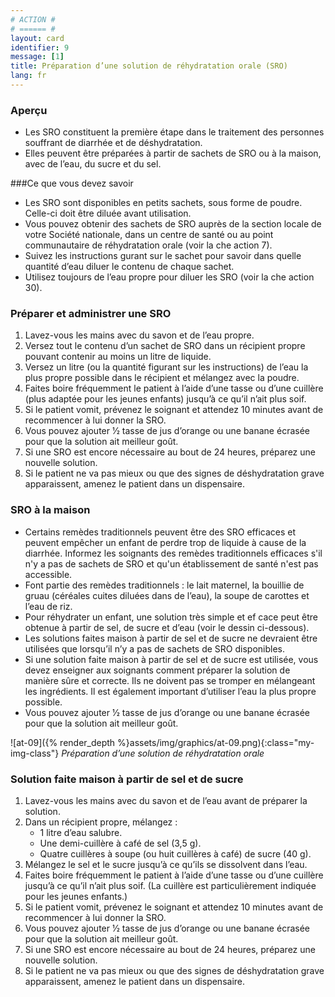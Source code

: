 ```yaml
---
# ACTION #
# ====== #
layout: card
identifier: 9
message: [1]
title: Préparation d’une solution de réhydratation orale (SRO)
lang: fr
---
```


### Aperçu
- Les SRO constituent la première étape dans le traitement des personnes souffrant de diarrhée et de déshydratation.
- Elles peuvent être préparées à partir de sachets de SRO ou à la maison, avec de l’eau, du sucre et du sel.

###Ce que vous devez savoir

- Les SRO sont disponibles en petits sachets, sous forme de poudre. Celle-ci doit être diluée avant utilisation.
- Vous pouvez obtenir des sachets de SRO auprès de la section locale de votre Société nationale, dans un centre de santé ou au point communautaire de réhydratation orale (voir la  che action 7<a class="crosslink" href="{% render_depth %}{% render_link action|7 %}"><i class="fas fa-external-link-alt" aria-hidden="true"></i></a>).
- Suivez les instructions  gurant sur le sachet pour savoir dans quelle quantité d’eau diluer le contenu de chaque sachet.
- Utilisez toujours de l’eau propre pour diluer les SRO (voir la  che action 30<a class="crosslink" href="{% render_depth %}{% render_link action|30 %}"><i class="fas fa-external-link-alt" aria-hidden="true"></i></a>).

### Préparer et administrer une SRO

1. Lavez-vous les mains avec du savon et de l’eau propre.
2. Versez tout le contenu d’un sachet de SRO dans un récipient propre pouvant contenir au moins un litre de liquide.
3. Versez un litre (ou la quantité figurant sur les instructions) de l’eau la plus propre possible dans le récipient et mélangez avec la poudre.
4. Faites boire fréquemment le patient à l’aide d’une tasse ou d’une cuillère (plus adaptée pour les jeunes enfants) jusqu’à ce qu’il n’ait plus soif.
5. Si le patient vomit, prévenez le soignant et attendez 10 minutes avant de recommencer à lui donner la SRO.
6. Vous pouvez ajouter 1⁄2 tasse de jus d’orange ou une banane écrasée pour que la solution ait meilleur goût.
7. Si une SRO est encore nécessaire au bout de 24 heures, préparez une nouvelle solution.
8. Si le patient ne va pas mieux ou que des signes de déshydratation grave apparaissent, amenez le patient dans un dispensaire.

### SRO à la maison

- Certains remèdes traditionnels peuvent être des SRO efficaces et peuvent empêcher un enfant de perdre trop de liquide à cause de la diarrhée. Informez les soignants des remèdes traditionnels efficaces s'il n'y a pas de sachets de SRO et qu'un établissement de santé n'est pas accessible.
- Font partie des remèdes traditionnels : le lait maternel, la bouillie de gruau (céréales cuites diluées dans de l’eau), la soupe de carottes et l’eau de riz.
- Pour réhydrater un enfant, une solution très simple et ef cace peut être obtenue à partir de sel, de sucre et d’eau (voir le dessin ci-dessous).
- Les solutions faites maison à partir de sel et de sucre ne devraient être utilisées que lorsqu’il n’y a pas de sachets de SRO disponibles.
- Si une solution faite maison à partir de sel et de sucre est utilisée, vous devez enseigner aux soignants comment préparer la solution de manière sûre et correcte. Ils ne doivent pas se tromper en mélangeant les ingrédients. Il est également important d’utiliser l’eau la plus propre possible.
- Vous pouvez ajouter 1⁄2 tasse de jus d’orange ou une banane écrasée pour que la solution ait meilleur goût.

![at-09]({% render_depth %}assets/img/graphics/at-09.png){:class="my-img-class"}
*Préparation d’une solution de réhydratation orale*

### Solution faite maison à partir de sel et de sucre

1. Lavez-vous les mains avec du savon et de l’eau avant de préparer la solution.
2. Dans un récipient propre, mélangez :
    - 1 litre d’eau salubre.
    - Une demi-cuillère à café de sel (3,5 g).
    - Quatre cuillères à soupe (ou huit cuillères à café) de sucre (40 g).
3. Mélangez le sel et le sucre jusqu’à ce qu’ils se dissolvent dans l’eau.
4. Faites boire fréquemment le patient à l’aide d’une tasse ou d’une cuillère jusqu’à ce qu’il n’ait plus soif. (La cuillère est particulièrement indiquée pour les jeunes enfants.)
5. Si le patient vomit, prévenez le soignant et attendez 10 minutes avant de recommencer à lui donner la SRO.
6. Vous pouvez ajouter 1⁄2 tasse de jus d’orange ou une banane écrasée pour que la solution ait meilleur goût.
7. Si une SRO est encore nécessaire au bout de 24 heures, préparez une nouvelle solution.
8. Si le patient ne va pas mieux ou que des signes de déshydratation grave apparaissent, amenez le patient dans un dispensaire.
